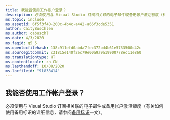 ```yaml
---
title: 我能否使用工作帐户登录？
description: 必须使用与 Visual Studio 订阅相关联的电子邮件或备用帐户激活额度（有关…
ms.topic: include
ms.assetid: 6f5f3f40-200c-4b4c-a442-a66f3cde5351
author: CaityBuschlen
ms.author: cabuschl
ms.date: 4/3/2020
ms.faqid: q5_5
ms.openlocfilehash: 138c911efd0abda7fec372bd4b61e5733500d42c
ms.sourcegitcommit: c31815e140f2ec79e00a9a9a19900778ec11e860
ms.translationtype: HT
ms.contentlocale: zh-CN
ms.lasthandoff: 10/08/2020
ms.locfileid: "91838414"
---
```

## <a name="can-i-use-my-work-account-to-sign-in"></a>我能否使用工作帐户登录？

必须使用与 Visual Studio 订阅相关联的电子邮件或备用帐户激活额度（有关如何使用备用标识的详细信息，请参阅[备用标识](../../../../vs-alternate-identity.md)一文）。